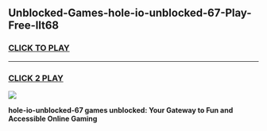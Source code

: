 
## Unblocked-Games-hole-io-unblocked-67-Play-Free-llt68
<h3>
<a href="https://premium76.site?title=hole-io-unblocked-67&ref=23A">CLICK TO PLAY</a></h3>
<hr>

<h3>
<a href="https://premium76.site?title=hole-io-unblocked-67&ref=23A">CLICK 2 PLAY</a>
  
</h3>

<a href="https://premium76.site?title=hole-io-unblocked-67&ref=23A"><img src="https://clearcache.store/games.png"></a>


**hole-io-unblocked-67 games unblocked: Your Gateway to Fun and Accessible Online Gaming**
